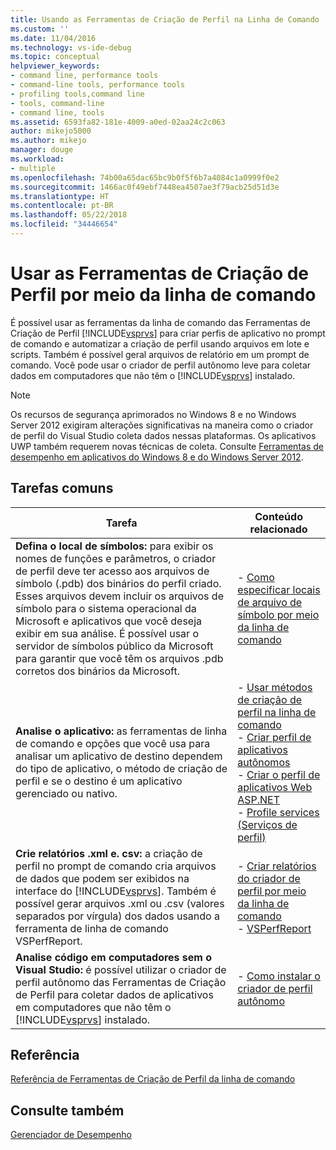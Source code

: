 ```yaml
---
title: Usando as Ferramentas de Criação de Perfil na Linha de Comando | Microsoft Docs
ms.custom: ''
ms.date: 11/04/2016
ms.technology: vs-ide-debug
ms.topic: conceptual
helpviewer_keywords:
- command line, performance tools
- command-line tools, performance tools
- profiling tools,command line
- tools, command-line
- command line, tools
ms.assetid: 6593fa82-181e-4009-a0ed-02aa24c2c063
author: mikejo5000
ms.author: mikejo
manager: douge
ms.workload:
- multiple
ms.openlocfilehash: 74b00a65dac65bc9b0f5f6b7a4084c1a0999f0e2
ms.sourcegitcommit: 1466ac0f49ebf7448ea4507ae3f79acb25d51d3e
ms.translationtype: HT
ms.contentlocale: pt-BR
ms.lasthandoff: 05/22/2018
ms.locfileid: "34446654"
---
```

# <a name="use-the-profiling-tools-from-the-command-line"></a>Usar as Ferramentas de Criação de Perfil por meio da linha de comando
É possível usar as ferramentas da linha de comando das Ferramentas de Criação de Perfil [!INCLUDE[vsprvs](../code-quality/includes/vsprvs_md.md)] para criar perfis de aplicativo no prompt de comando e automatizar a criação de perfil usando arquivos em lote e scripts. Também é possível geral arquivos de relatório em um prompt de comando. Você pode usar o criador de perfil autônomo leve para coletar dados em computadores que não têm o [!INCLUDE[vsprvs](../code-quality/includes/vsprvs_md.md)] instalado.  
  
> [!NOTE]
>  Os recursos de segurança aprimorados no Windows 8 e no Windows Server 2012 exigiram alterações significativas na maneira como o criador de perfil do Visual Studio coleta dados nessas plataformas. Os aplicativos UWP também requerem novas técnicas de coleta. Consulte [Ferramentas de desempenho em aplicativos do Windows 8 e do Windows Server 2012](../profiling/performance-tools-on-windows-8-and-windows-server-2012-applications.md).  
  
## <a name="common-tasks"></a>Tarefas comuns  
  
|Tarefa|Conteúdo relacionado|  
|----------|---------------------|  
|**Defina o local de símbolos:** para exibir os nomes de funções e parâmetros, o criador de perfil deve ter acesso aos arquivos de símbolo (.pdb) dos binários do perfil criado. Esses arquivos devem incluir os arquivos de símbolo para o sistema operacional da Microsoft e aplicativos que você deseja exibir em sua análise. É possível usar o servidor de símbolos público da Microsoft para garantir que você têm os arquivos .pdb corretos dos binários da Microsoft.|-   [Como especificar locais de arquivo de símbolo por meio da linha de comando](../profiling/how-to-specify-symbol-file-locations-from-the-command-line.md)|  
|**Analise o aplicativo:** as ferramentas de linha de comando e opções que você usa para analisar um aplicativo de destino dependem do tipo de aplicativo, o método de criação de perfil e se o destino é um aplicativo gerenciado ou nativo.|-   [Usar métodos de criação de perfil na linha de comando](../profiling/using-profiling-methods-to-collect-performance-data-from-the-command-line.md)<br />-   [Criar perfil de aplicativos autônomos](../profiling/command-line-profiling-of-stand-alone-applications.md)<br />-   [Criar o perfil de aplicativos Web ASP.NET](../profiling/command-line-profiling-of-aspnet-web-applications.md)<br />-   [Profile services (Serviços de perfil)](../profiling/command-line-profiling-of-services.md)|  
|**Crie relatórios .xml e. csv:** a criação de perfil no prompt de comando cria arquivos de dados que podem ser exibidos na interface do [!INCLUDE[vsprvs](../code-quality/includes/vsprvs_md.md)]. Também é possível gerar arquivos .xml ou .csv (valores separados por vírgula) dos dados usando a ferramenta de linha de comando VSPerfReport.|-   [Criar relatórios do criador de perfil por meio da linha de comando](../profiling/creating-profiler-reports-from-the-command-line.md)<br />-   [VSPerfReport](../profiling/vsperfreport.md)|  
|**Analise código em computadores sem o Visual Studio:** é possível utilizar o criador de perfil autônomo das Ferramentas de Criação de Perfil para coletar dados de aplicativos em computadores que não têm o [!INCLUDE[vsprvs](../code-quality/includes/vsprvs_md.md)] instalado.|-   [Como instalar o criador de perfil autônomo](../profiling/how-to-install-the-stand-alone-profiler.md)|  
  
## <a name="reference"></a>Referência  
 [Referência de Ferramentas de Criação de Perfil da linha de comando](../profiling/command-line-profiling-tools-reference.md)  
  
## <a name="see-also"></a>Consulte também  
 [Gerenciador de Desempenho](../profiling/performance-explorer.md)